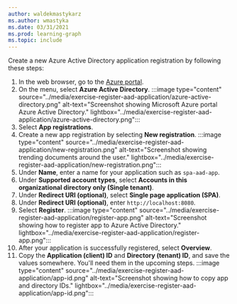 ```yaml
---
author: waldekmastykarz
ms.author: wmastyka
ms.date: 03/31/2021
ms.prod: learning-graph
ms.topic: include
---
```


Create a new Azure Active Directory application registration by following these steps:

1. In the web browser, go to the [Azure portal](https://portal.azure.com).
1. On the menu, select **Azure Active Directory**.
:::image type="content" source="../media/exercise-register-aad-application/azure-active-directory.png" alt-text="Screenshot showing Microsoft Azure portal Azure Active Directory." lightbox="../media/exercise-register-aad-application/azure-active-directory.png":::
1. Select **App registrations**.
1. Create a new app registration by selecting **New registration**.
:::image type="content" source="../media/exercise-register-aad-application/new-registration.png" alt-text="Screenshot showing trending documents around the user." lightbox="../media/exercise-register-aad-application/new-registration.png":::
1. Under **Name**, enter a name for your application such as `spa-aad-app`.
1. Under **Supported account types**, select **Accounts in this organizational directory only (Single tenant)**.
1. Under **Redirect URI (optional)**, select **Single page application (SPA)**.
1. Under **Redirect URI (optional)**, enter `http://localhost:8080`.
1. Select **Register**.
:::image type="content" source="../media/exercise-register-aad-application/register-app.png" alt-text="Screenshot showing how to register app to Azure Active Directory." lightbox="../media/exercise-register-aad-application/register-app.png":::
1. After your application is successfully registered, select **Overview**.
1. Copy the **Application (client) ID** and **Directory (tenant) ID**, and save the values somewhere. You'll need them in the upcoming steps.
:::image type="content" source="../media/exercise-register-aad-application/app-id.png" alt-text="Screenshot showing how to copy app and directory IDs." lightbox="../media/exercise-register-aad-application/app-id.png":::
